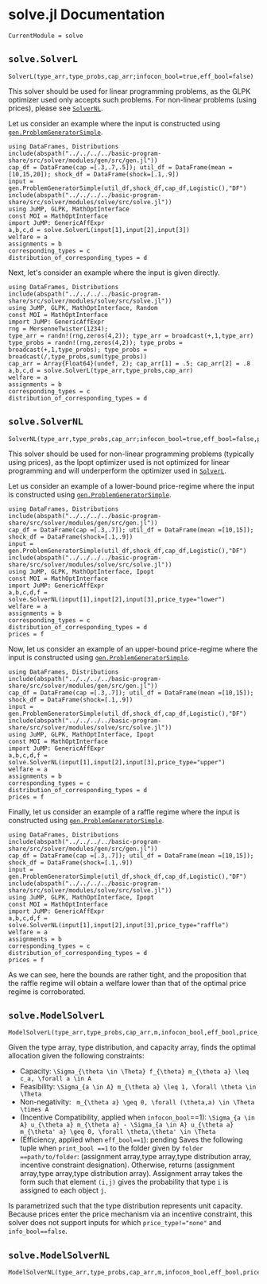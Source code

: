 # solve.jl Documentation
```@meta
CurrentModule = solve
```

## `solve.SolverL`
```@docs
SolverL(type_arr,type_probs,cap_arr;infocon_bool=true,eff_bool=false)
```
This solver should be used for linear programming problems, as the GLPK optimizer used only accepts such problems. For non-linear problems (using prices), please see [`SolverNL`](@ref).

Let us consider an example where the input is constructed using [`gen.ProblemGeneratorSimple`](@ref). 
```@repl
using DataFrames, Distributions
include(abspath("../../../../basic-program-share/src/solver/modules/gen/src/gen.jl"))
cap_df = DataFrame(cap =[.3,.7,.5]); util_df = DataFrame(mean =[10,15,20]); shock_df = DataFrame(shock=[.1,.9])
input = gen.ProblemGeneratorSimple(util_df,shock_df,cap_df,Logistic(),"DF")
include(abspath("../../../../basic-program-share/src/solver/modules/solve/src/solve.jl"))
using JuMP, GLPK, MathOptInterface
const MOI = MathOptInterface
import JuMP: GenericAffExpr
a,b,c,d = solve.SolverL(input[1],input[2],input[3])
welfare = a
assignments = b
corresponding_types = c
distribution_of_corresponding_types = d
```
Next, let's consider an example where the input is given directly.
```@repl
using DataFrames, Distributions
include(abspath("../../../../basic-program-share/src/solver/modules/solve/src/solve.jl"))
using JuMP, GLPK, MathOptInterface, Random
const MOI = MathOptInterface
import JuMP: GenericAffExpr
rng = MersenneTwister(1234);
type_arr = randn!(rng,zeros(4,2)); type_arr = broadcast(+,1,type_arr)
type_probs = randn!(rng,zeros(4,2)); type_probs = broadcast(+,1,type_probs); type_probs = broadcast(/,type_probs,sum(type_probs))
cap_arr = Array{Float64}(undef, 2); cap_arr[1] = .5; cap_arr[2] = .8
a,b,c,d = solve.SolverL(type_arr,type_probs,cap_arr)
welfare = a
assignments = b
corresponding_types = c
distribution_of_corresponding_types = d
```
## `solve.SolverNL`
```@docs
SolverNL(type_arr,type_probs,cap_arr;infocon_bool=true,eff_bool=false,price_type="lower")
```

This solver should be used for non-linear programming problems (typically using prices), as the Ipopt optimizer used is not optimized for linear programming and will underperform the optimizer used in [`SolverL`](@ref).

Let us consider an example of a lower-bound price-regime where the input is constructed using [`gen.ProblemGeneratorSimple`](@ref). 
```@repl
using DataFrames, Distributions
include(abspath("../../../../basic-program-share/src/solver/modules/gen/src/gen.jl"))
cap_df = DataFrame(cap =[.3,.7]); util_df = DataFrame(mean =[10,15]); shock_df = DataFrame(shock=[.1,.9])
input = gen.ProblemGeneratorSimple(util_df,shock_df,cap_df,Logistic(),"DF")
include(abspath("../../../../basic-program-share/src/solver/modules/solve/src/solve.jl"))
using JuMP, GLPK, MathOptInterface, Ipopt
const MOI = MathOptInterface
import JuMP: GenericAffExpr
a,b,c,d,f = solve.SolverNL(input[1],input[2],input[3],price_type="lower")
welfare = a
assignments = b
corresponding_types = c
distribution_of_corresponding_types = d
prices = f
```

Now, let us consider an example of an upper-bound price-regime where the input is constructed using [`gen.ProblemGeneratorSimple`](@ref). 
```@repl
using DataFrames, Distributions
include(abspath("../../../../basic-program-share/src/solver/modules/gen/src/gen.jl"))
cap_df = DataFrame(cap =[.3,.7]); util_df = DataFrame(mean =[10,15]); shock_df = DataFrame(shock=[.1,.9])
input = gen.ProblemGeneratorSimple(util_df,shock_df,cap_df,Logistic(),"DF")
include(abspath("../../../../basic-program-share/src/solver/modules/solve/src/solve.jl"))
using JuMP, GLPK, MathOptInterface, Ipopt
const MOI = MathOptInterface
import JuMP: GenericAffExpr
a,b,c,d,f = solve.SolverNL(input[1],input[2],input[3],price_type="upper")
welfare = a
assignments = b
corresponding_types = c
distribution_of_corresponding_types = d
prices = f
```

Finally, let us consider an example of a raffle regime where the input is constructed using [`gen.ProblemGeneratorSimple`](@ref). 
```@repl
using DataFrames, Distributions
include(abspath("../../../../basic-program-share/src/solver/modules/gen/src/gen.jl"))
cap_df = DataFrame(cap =[.3,.7]); util_df = DataFrame(mean =[10,15]); shock_df = DataFrame(shock=[.1,.9])
input = gen.ProblemGeneratorSimple(util_df,shock_df,cap_df,Logistic(),"DF")
include(abspath("../../../../basic-program-share/src/solver/modules/solve/src/solve.jl"))
using JuMP, GLPK, MathOptInterface, Ipopt
const MOI = MathOptInterface
import JuMP: GenericAffExpr
a,b,c,d,f = solve.SolverNL(input[1],input[2],input[3],price_type="raffle")
welfare = a
assignments = b
corresponding_types = c
distribution_of_corresponding_types = d
prices = f
```

As we can see, here the bounds are rather tight, and the proposition that the raffle regime will obtain a welfare lower than that of the optimal price regime is corroborated.

## `solve.ModelSolverL`
```@docs
ModelSolverL(type_arr,type_probs,cap_arr,m,infocon_bool,eff_bool,price_type)
```


Given the type array, type distribution, and capacity array, finds the optimal allocation given the following constraints:
- Capacity: ``\Sigma_{\theta \in \Theta} f_{\theta} m_{\theta a} \leq c_a, \forall a \in A``
- Feasibility: ``\Sigma_{a \in A} m_{\theta a} \leq 1, \forall \theta \in \Theta``
- Non-negativity: `` m_{\theta a} \geq 0, \forall (\theta,a) \in \Theta \times A``
- (Incentive Compatibility, applied when `infocon_bool`==1): ``\Sigma_{a \in A} u_{\theta a} m_{\theta a} - \Sigma_{a \in A} u_{\theta a} m_{\theta' a} \geq 0, \forall \theta,\theta' \in \Theta``
- (Efficiency, applied when `eff_bool==1`): pending
Saves the following tuple when `print_bool ==1` to the folder given by `folder ==path/to/folder`: (assignment array,type array,type distribution array, incentive constraint designation). Otherwise, returns (assignment array,type array,type distribution array). Assignment array takes the form such that element `(i,j)` gives the probability that type `i` is assigned to each object `j`.

Is parametrized such that the type distribution represents unit capacity. Because prices enter the price mechanism via an incentive constraint, this solver does not support inputs for which `price_type!="none"` and `info_bool==false`.

## `solve.ModelSolverNL`
```@docs
ModelSolverNL(type_arr,type_probs,cap_arr,m,infocon_bool,eff_bool,price_type)
```